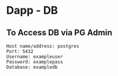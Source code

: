 # Dapp - DB

## To Access DB via PG Admin
```
Host name/address: postgres
Port: 5432
Username: exampleuser
Password: examplepass
Database: exampledb
```